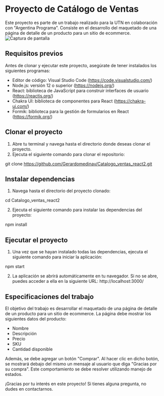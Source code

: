 # Proyecto de Catálogo de Ventas

Este proyecto es parte de un trabajo realizado para la UTN en colaboración con "Argentina Programa". Consiste en el desarrollo del maquetado de una página de detalle de un producto para un sitio de ecommerce.
![Captura de pantalla](captura.png)
## Requisitos previos

Antes de clonar y ejecutar este proyecto, asegúrate de tener instalados los siguientes programas:

- Editor de código: Visual Studio Code (https://code.visualstudio.com/)
- Node.js: versión 12 o superior (https://nodejs.org/)
- React: biblioteca de JavaScript para construir interfaces de usuario (https://reactjs.org/)
- Chakra UI: biblioteca de componentes para React (https://chakra-ui.com/)
- Formik: biblioteca para la gestión de formularios en React (https://formik.org/)

## Clonar el proyecto

1. Abre tu terminal y navega hasta el directorio donde deseas clonar el proyecto.
2. Ejecuta el siguiente comando para clonar el repositorio:

git clone https://github.com/Gerardomedinav/Catalogo_ventas_react2.git



## Instalar dependencias

1. Navega hasta el directorio del proyecto clonado:

cd Catalogo_ventas_react2



2. Ejecuta el siguiente comando para instalar las dependencias del proyecto:

npm install



## Ejecutar el proyecto

1. Una vez que se hayan instalado todas las dependencias, ejecuta el siguiente comando para iniciar la aplicación:

npm start



2. La aplicación se abrirá automáticamente en tu navegador. Si no se abre, puedes acceder a ella en la siguiente URL: http://localhost:3000/

## Especificaciones del trabajo

El objetivo del trabajo es desarrollar el maquetado de una página de detalle de un producto para un sitio de ecommerce. La página debe mostrar los siguientes datos del producto:

- Nombre
- Descripción
- Precio
- SKU
- Cantidad disponible

Además, se debe agregar un botón "Comprar". Al hacer clic en dicho botón, se mostrará debajo del mismo un mensaje al usuario que diga "Gracias por su compra". Este comportamiento se debe resolver utilizando manejo de estados.

¡Gracias por tu interés en este proyecto! Si tienes alguna pregunta, no dudes en contactarnos.
